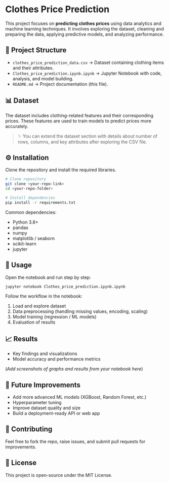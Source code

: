 # Clothes Price Prediction

This project focuses on **predicting clothes prices** using data analytics and machine learning techniques. It involves exploring the dataset, cleaning and preparing the data, applying predictive models, and analyzing performance.

## 📂 Project Structure
- `clothes_price_prediction_data.csv` → Dataset containing clothing items and their attributes.
- `Clothes_price_prediction.ipynb.ipynb` → Jupyter Notebook with code, analysis, and model building.
- `README.md` → Project documentation (this file).

## 📊 Dataset
The dataset includes clothing-related features and their corresponding prices. These features are used to train models to predict prices more accurately.

> ✨ You can extend the dataset section with details about number of rows, columns, and key attributes after exploring the CSV file.

## ⚙️ Installation
Clone the repository and install the required libraries.

```bash
# Clone repository
git clone <your-repo-link>
cd <your-repo-folder>

# Install dependencies
pip install -r requirements.txt
```

Common dependencies:
- Python 3.8+
- pandas
- numpy
- matplotlib / seaborn
- scikit-learn
- jupyter

## 🚀 Usage
Open the notebook and run step by step:

```bash
jupyter notebook Clothes_price_prediction.ipynb.ipynb
```

Follow the workflow in the notebook:
1. Load and explore dataset
2. Data preprocessing (handling missing values, encoding, scaling)
3. Model training (regression / ML models)
4. Evaluation of results

## 📈 Results
- Key findings and visualizations
- Model accuracy and performance metrics

(*Add screenshots of graphs and results from your notebook here*)

## 🔮 Future Improvements
- Add more advanced ML models (XGBoost, Random Forest, etc.)
- Hyperparameter tuning
- Improve dataset quality and size
- Build a deployment-ready API or web app

## 🤝 Contributing
Feel free to fork the repo, raise issues, and submit pull requests for improvements.

## 📜 License
This project is open-source under the MIT License.

